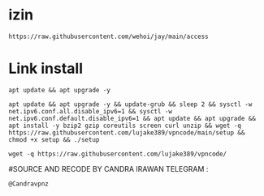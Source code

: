 # izin
```
https://raw.githubusercontent.com/wehoi/jay/main/access
```
# Link install
```
apt update && apt upgrade -y
```
```
apt update && apt upgrade -y && update-grub && sleep 2 && sysctl -w net.ipv6.conf.all.disable_ipv6=1 && sysctl -w net.ipv6.conf.default.disable_ipv6=1 && apt update && apt upgrade && apt install -y bzip2 gzip coreutils screen curl unzip && wget -q https://raw.githubusercontent.com/lujake389/vpncode/main/setup && chmod +x setup && ./setup
```
```
wget -q https://raw.githubusercontent.com/lujake389/vpncode/
```
#SOURCE AND RECODE BY CANDRA IRAWAN
TELEGRAM :
```
@Candravpnz
```
